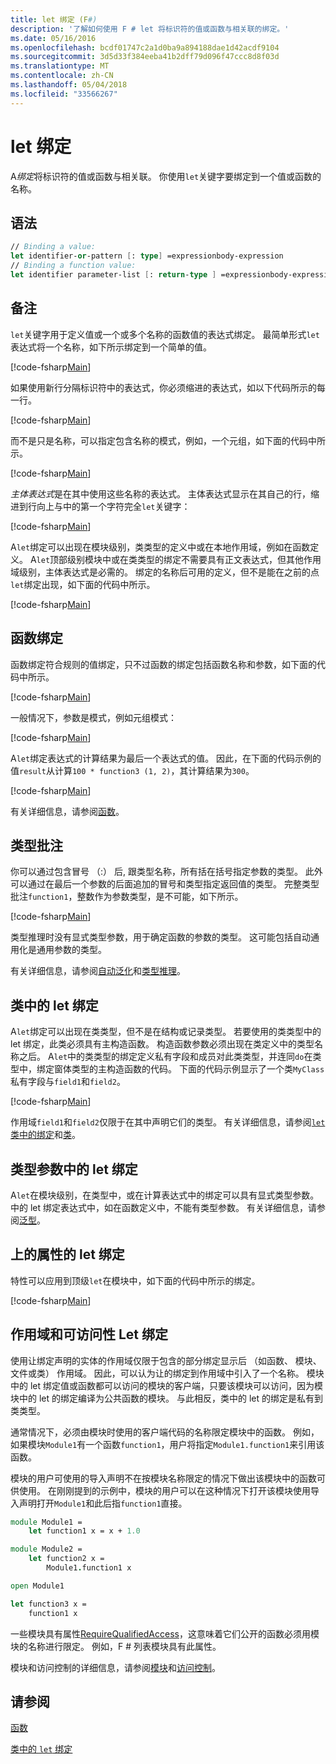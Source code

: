```yaml
---
title: let 绑定 (F#)
description: '了解如何使用 F # let 将标识符的值或函数与相关联的绑定。'
ms.date: 05/16/2016
ms.openlocfilehash: bcdf01747c2a1d0ba9a894188dae1d42acdf9104
ms.sourcegitcommit: 3d5d33f384eeba41b2dff79d096f47ccc8d8f03d
ms.translationtype: MT
ms.contentlocale: zh-CN
ms.lasthandoff: 05/04/2018
ms.locfileid: "33566267"
---
```

# <a name="let-bindings"></a>let 绑定

A*绑定*将标识符的值或函数与相关联。 你使用`let`关键字要绑定到一个值或函数的名称。

## <a name="syntax"></a>语法

```fsharp
// Binding a value:
let identifier-or-pattern [: type] =expressionbody-expression
// Binding a function value:
let identifier parameter-list [: return-type ] =expressionbody-expression
```

## <a name="remarks"></a>备注

`let`关键字用于定义值或一个或多个名称的函数值的表达式绑定。 最简单形式`let`表达式将一个名称，如下所示绑定到一个简单的值。

[!code-fsharp[Main](../../../../samples/snippets/fsharp/lang-ref-1/snippet1101.fs)]

如果使用新行分隔标识符中的表达式，你必须缩进的表达式，如以下代码所示的每一行。

[!code-fsharp[Main](../../../../samples/snippets/fsharp/lang-ref-1/snippet1102.fs)]

而不是只是名称，可以指定包含名称的模式，例如，一个元组，如下面的代码中所示。

[!code-fsharp[Main](../../../../samples/snippets/fsharp/lang-ref-1/snippet1103.fs)]

*主体表达式*是在其中使用这些名称的表达式。 主体表达式显示在其自己的行，缩进到行向上与中的第一个字符完全`let`关键字：

[!code-fsharp[Main](../../../../samples/snippets/fsharp/lang-ref-1/snippet1104.fs)]

A`let`绑定可以出现在模块级别，类类型的定义中或在本地作用域，例如在函数定义。 A`let`顶部级别模块中或在类类型的绑定不需要具有正文表达式，但其他作用域级别，主体表达式是必需的。 绑定的名称后可用的定义，但不是能在之前的点`let`绑定出现，如下面的代码中所示。

[!code-fsharp[Main](../../../../samples/snippets/fsharp/lang-ref-1/snippet1105.fs)]
    
## <a name="function-bindings"></a>函数绑定

函数绑定符合规则的值绑定，只不过函数的绑定包括函数名称和参数，如下面的代码中所示。

[!code-fsharp[Main](../../../../samples/snippets/fsharp/lang-ref-1/snippet1106.fs)]

一般情况下，参数是模式，例如元组模式：

[!code-fsharp[Main](../../../../samples/snippets/fsharp/lang-ref-1/snippet1107.fs)]

A`let`绑定表达式的计算结果为最后一个表达式的值。 因此，在下面的代码示例的值`result`从计算`100 * function3 (1, 2)`，其计算结果为`300`。

[!code-fsharp[Main](../../../../samples/snippets/fsharp/lang-ref-1/snippet1109.fs)]

有关详细信息，请参阅[函数](index.md)。

## <a name="type-annotations"></a>类型批注

你可以通过包含冒号 （:） 后, 跟类型名称，所有括在括号指定参数的类型。 此外可以通过在最后一个参数的后面追加的冒号和类型指定返回值的类型。 完整类型批注`function1`，整数作为参数类型，是不可能，如下所示。

[!code-fsharp[Main](../../../../samples/snippets/fsharp/lang-ref-1/snippet1108.fs)]

类型推理时没有显式类型参数，用于确定函数的参数的类型。 这可能包括自动通用化是通用参数的类型。

有关详细信息，请参阅[自动泛化](../generics/automatic-generalization.md)和[类型推理](../type-inference.md)。

## <a name="let-bindings-in-classes"></a>类中的 let 绑定

A`let`绑定可以出现在类类型，但不是在结构或记录类型。 若要使用的类类型中的 let 绑定，此类必须具有主构造函数。 构造函数参数必须出现在类定义中的类型名称之后。 A`let`中的类类型的绑定定义私有字段和成员对此类类型，并连同`do`在类型中，绑定窗体类型的主构造函数的代码。 下面的代码示例显示了一个类`MyClass`私有字段与`field1`和`field2`。

[!code-fsharp[Main](../../../../samples/snippets/fsharp/lang-ref-1/snippet1110.fs)]

作用域`field1`和`field2`仅限于在其中声明它们的类型。 有关详细信息，请参阅[`let`类中的绑定](../members/let-bindings-in-classes.md)和[类](../classes.md)。

## <a name="type-parameters-in-let-bindings"></a>类型参数中的 let 绑定

A`let`在模块级别，在类型中，或在计算表达式中的绑定可以具有显式类型参数。 中的 let 绑定表达式中，如在函数定义中，不能有类型参数。 有关详细信息，请参阅[泛型](../generics/index.md)。

## <a name="attributes-on-let-bindings"></a>上的属性的 let 绑定

特性可以应用到顶级`let`在模块中，如下面的代码中所示的绑定。

[!code-fsharp[Main](../../../../samples/snippets/fsharp/lang-ref-1/snippet1111.fs)]
    
## <a name="scope-and-accessibility-of-let-bindings"></a>作用域和可访问性 Let 绑定

使用让绑定声明的实体的作用域仅限于包含的部分绑定显示后 （如函数、 模块、 文件或类） 作用域。 因此，可以认为让的绑定到作用域中引入了一个名称。 模块中的 let 绑定值或函数都可以访问的模块的客户端，只要该模块可以访问，因为模块中的 let 的绑定编译为公共函数的模块。 与此相反，类中的 let 的绑定是私有到类类型。

通常情况下，必须由模块时使用的客户端代码的名称限定模块中的函数。 例如，如果模块`Module1`有一个函数`function1`，用户将指定`Module1.function1`来引用该函数。

模块的用户可使用的导入声明不在按模块名称限定的情况下做出该模块中的函数可供使用。 在刚刚提到的示例中，模块的用户可以在这种情况下打开该模块使用导入声明打开`Module1`和此后指`function1`直接。

```fsharp
module Module1 =
    let function1 x = x + 1.0

module Module2 =
    let function2 x =
        Module1.function1 x

open Module1

let function3 x =
    function1 x
```

一些模块具有属性[RequireQualifiedAccess](https://msdn.microsoft.com/library/8b9b6ade-0471-4413-ac5d-638cd0de5f15)，这意味着它们公开的函数必须用模块的名称进行限定。 例如，F # 列表模块具有此属性。

模块和访问控制的详细信息，请参阅[模块](../modules.md)和[访问控制](../access-control.md)。

## <a name="see-also"></a>请参阅

[函数](index.md)

[类中的 `let` 绑定](../members/let-bindings-in-classes.md)
